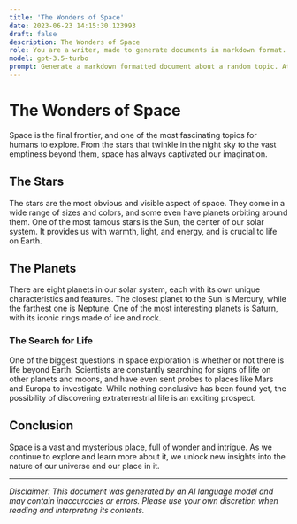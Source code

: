 ```yaml
---
title: 'The Wonders of Space'
date: 2023-06-23 14:15:30.123993
draft: false
description: The Wonders of Space
role: You are a writer, made to generate documents in markdown format. It is very important that all of the documents you generate are in valid markdown format.
model: gpt-3.5-turbo
prompt: Generate a markdown formatted document about a random topic. At the bottom, include a disclaimer explaining that the document was generated by you. The first line of the document should be the title. Make sure that the entire document is in proper markdown format, using a mix of various tags to make the document visually appealing.
---
```


# The Wonders of Space

Space is the final frontier, and one of the most fascinating topics for humans to explore. From the stars that twinkle in the night sky to the vast emptiness beyond them, space has always captivated our imagination. 

## The Stars

The stars are the most obvious and visible aspect of space. They come in a wide range of sizes and colors, and some even have planets orbiting around them. One of the most famous stars is the Sun, the center of our solar system. It provides us with warmth, light, and energy, and is crucial to life on Earth.

## The Planets

There are eight planets in our solar system, each with its own unique characteristics and features. The closest planet to the Sun is Mercury, while the farthest one is Neptune. One of the most interesting planets is Saturn, with its iconic rings made of ice and rock.

### The Search for Life

One of the biggest questions in space exploration is whether or not there is life beyond Earth. Scientists are constantly searching for signs of life on other planets and moons, and have even sent probes to places like Mars and Europa to investigate. While nothing conclusive has been found yet, the possibility of discovering extraterrestrial life is an exciting prospect.

## Conclusion

Space is a vast and mysterious place, full of wonder and intrigue. As we continue to explore and learn more about it, we unlock new insights into the nature of our universe and our place in it.

---
*Disclaimer: This document was generated by an AI language model and may contain inaccuracies or errors. Please use your own discretion when reading and interpreting its contents.*